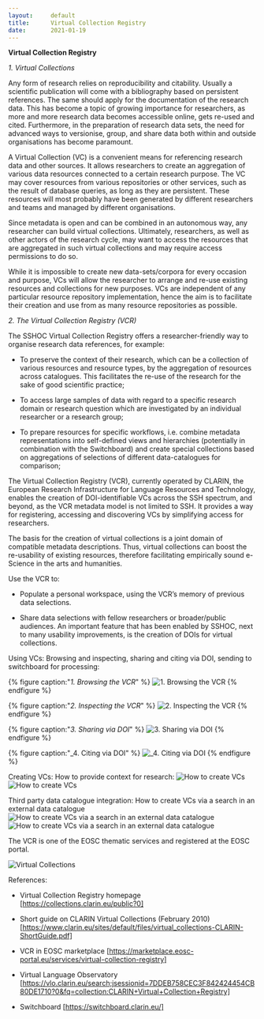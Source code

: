 ```yaml
---
layout:     default
title:      Virtual Collection Registry
date:       2021-01-19
---
```


**Virtual Collection Registry**

_1. Virtual Collections_

Any form of research relies on reproducibility and citability. Usually a scientific publication  will come with a bibliography based on persistent references. The same should apply for the documentation of the research data. This has become a topic of growing importance for researchers, as more and more research data becomes accessible online, gets re-used and cited. Furthermore, in the preparation of research data sets, the need for advanced ways to versionise, group, and share data both within and outside organisations has become paramount.

A Virtual Collection (VC) is a convenient means for referencing research data and other sources. It allows researchers to create an aggregation of various data resources connected to a certain research purpose. The VC may cover resources from various repositories or other services, such as the result of database queries, as long as they are persistent. These resources will most probably have been generated by different researchers and teams and managed by different organisations. 

Since metadata is open and can be combined in an autonomous way, any researcher can build virtual collections. Ultimately, researchers, as well as other actors of the research cycle, may want to access the resources that are aggregated in such virtual collections and may require access permissions to do so.

While it is impossible to create new data-sets/corpora for every occasion and purpose, VCs will allow the researcher to arrange and re-use existing resources and collections for new purposes. VCs are independent of any particular resource repository implementation, hence the aim is to facilitate their creation and use from as many resource repositories as possible.

_2. The Virtual Collection Registry (VCR)_

The SSHOC Virtual Collection Registry offers a researcher-friendly way to organise research data references, for example: 

- To preserve the context of their research, which can be a collection of various resources and resource types, by the aggregation of resources across catalogues. This facilitates the re-use of the research for the sake of good scientific practice; 

- To access large samples of data with regard to a specific research domain or research question which are investigated by an individual researcher or a research group;

- To prepare resources for specific workflows, i.e. combine metadata representations into self-defined views and hierarchies (potentially in combination with the Switchboard) and create special collections based on aggregations of selections of different data-catalogues for comparison; 

The Virtual Collection Registry (VCR), currently operated by CLARIN, the European Research Infrastructure for Language Resources and Technology, enables the creation of DOI-identifiable VCs across the SSH spectrum, and beyond, as the VCR metadata model is not limited to SSH. It provides a way for registering, accessing and discovering VCs by simplifying access for researchers.

The basis for the creation of virtual collections is a joint domain of compatible metadata descriptions. Thus, virtual collections can boost the re-usability of existing resources, therefore facilitating empirically sound e-Science in the arts and humanities.

Use the VCR to:

- Populate a personal workspace, using the VCR’s memory of previous data selections. 

- Share data selections with fellow researchers or broader/public audiences. An important feature that has been enabled by SSHOC, next to many usability improvements, is the creation of DOIs for virtual collections.

Using VCs: Browsing and inspecting, sharing and citing via DOI, sending to switchboard for processing:

{% figure caption:"_1. Browsing the VCR_" %}
![_1. Browsing the VCR_](images/Using_VCs1.png)
{% endfigure %}



{% figure caption:"_2. Inspecting the VCR_" %}
![_2. Inspecting the VCR_](images/Using_VCs2.png)
{% endfigure %}



{% figure caption:"_3. Sharing via DOI_" %}
![_3. Sharing via DOI_](images/Using_VCs3.png)
{% endfigure %}



{% figure caption:"_4. Citing via DOI" %}
![_4. Citing via DOI](images/Using_VCs4.png)
{% endfigure %}


Creating VCs: How to provide context for research: 
 ![How to create VCs](images/Create_VC1.png)
 ![How to create VCs](images/Create_VC2.png)

Third party data catalogue integration: How to create VCs via a search in an external data catalogue
 ![How to create VCs via a search in an external data catalogue](images/Creating_collection_via_a_search_in_an_external_data_catalogue1.png)
 ![How to create VCs via a search in an external data catalogue](images/Creating2.png)

The VCR is one of the EOSC thematic services and registered at the EOSC portal.

![Virtual Collections](images/SSHOC_logo_emblem.png)

References: 
- Virtual Collection Registry homepage [https://collections.clarin.eu/public?0]

- Short guide on CLARIN Virtual Collections (February 2010) [https://www.clarin.eu/sites/default/files/virtual_collections-CLARIN-ShortGuide.pdf]

- VCR in EOSC marketplace [https://marketplace.eosc-portal.eu/services/virtual-collection-registry]

- Virtual Language Observatory [https://vlo.clarin.eu/search;jsessionid=7DDEB758CEC3F842424454CB80DE1710?0&fq=collection:CLARIN+Virtual+Collection+Registry]

- Switchboard [https://switchboard.clarin.eu/]

